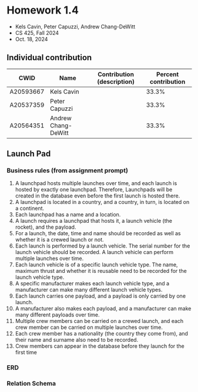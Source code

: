 <div id="user-content-title">

# Homework 1.4

- Kels Cavin, Peter Capuzzi, Andrew Chang-DeWitt
- CS 425, Fall 2024
- Oct. 18, 2024

## Individual contribution

| CWID      | Name                | Contribution (description) | Percent contribution |
| --------- | ------------------- | -------------------------- | -------------------- |
| A20593667 | Kels Cavin          |                            | 33.3%                |
| A20537359 | Peter Capuzzi       |                            | 33.3%                |
| A20564351 | Andrew Chang-DeWitt |                            | 33.3%                |

</div>

## Launch Pad

### Business rules (from assignment prompt)

1. A launchpad hosts multiple launches over time, and each launch is hosted by exactly one launchpad. Therefore, Launchpads will be created in the database even before the first launch is hosted there.
2. A launchpad is located in a country, and a country, in turn, is located on a continent.
3. Each launchpad has a name and a location.
4. A launch requires a launchpad that hosts it, a launch vehicle (the rocket), and the payload.
5. For a launch, the date, time and name should be recorded as well as whether it is a crewed launch or not.
6. Each launch is performed by a launch vehicle. The serial number for the launch vehicle should be recorded. A launch vehicle can perform multiple launches over time.
7. Each launch vehicle is of a specific launch vehicle type. The name, maximum thrust and whether it is reusable need to be recorded for the launch vehicle type.
8. A specific manufacturer makes each launch vehicle type, and a manufacturer can make many different launch vehicle types.
9. Each launch carries one payload, and a payload is only carried by one launch.
10. A manufacturer also makes each payload, and a manufacturer can make many different payloads over time.
11. Multiple crew members can be carried on a crewed launch, and each crew member can be carried on multiple launches over time.
12. Each crew member has a nationality (the country they come from), and their name and surname also need to be recorded.
13. Crew members can appear in the database before they launch for the first time

### ERD

### Relation Schema
